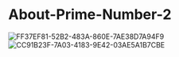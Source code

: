 # About-Prime-Number-2

![FF37EF81-52B2-483A-860E-7AE38D7A94F9](https://user-images.githubusercontent.com/121736407/224492638-7d9420aa-0390-4028-af81-fd6153d8a60f.jpeg)
![CC91B23F-7A03-4183-9E42-03AE5A1B7CBE](https://user-images.githubusercontent.com/121736407/224492665-d111a809-87ef-4546-953b-cd6e93982ac2.jpeg)

